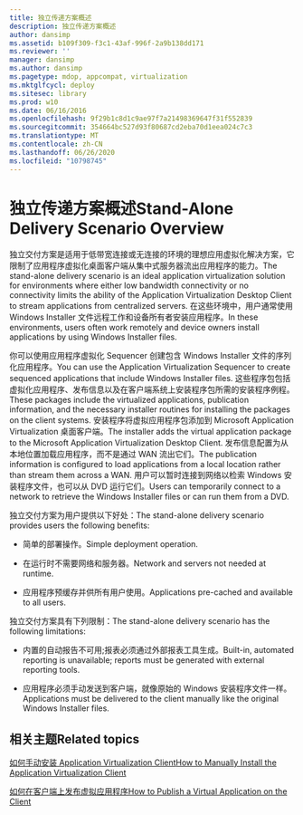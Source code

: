 ```yaml
---
title: 独立传递方案概述
description: 独立传递方案概述
author: dansimp
ms.assetid: b109f309-f3c1-43af-996f-2a9b138dd171
ms.reviewer: ''
manager: dansimp
ms.author: dansimp
ms.pagetype: mdop, appcompat, virtualization
ms.mktglfcycl: deploy
ms.sitesec: library
ms.prod: w10
ms.date: 06/16/2016
ms.openlocfilehash: 9f29b1c8d1c9ae97f7a21498369647f31f552839
ms.sourcegitcommit: 354664bc527d93f80687cd2eba70d1eea024c7c3
ms.translationtype: MT
ms.contentlocale: zh-CN
ms.lasthandoff: 06/26/2020
ms.locfileid: "10798745"
---
```

# <span data-ttu-id="7fd5f-103">独立传递方案概述</span><span class="sxs-lookup"><span data-stu-id="7fd5f-103">Stand-Alone Delivery Scenario Overview</span></span>


<span data-ttu-id="7fd5f-104">独立交付方案是适用于低带宽连接或无连接的环境的理想应用虚拟化解决方案，它限制了应用程序虚拟化桌面客户端从集中式服务器流出应用程序的能力。</span><span class="sxs-lookup"><span data-stu-id="7fd5f-104">The stand-alone delivery scenario is an ideal application virtualization solution for environments where either low bandwidth connectivity or no connectivity limits the ability of the Application Virtualization Desktop Client to stream applications from centralized servers.</span></span> <span data-ttu-id="7fd5f-105">在这些环境中，用户通常使用 Windows Installer 文件远程工作和设备所有者安装应用程序。</span><span class="sxs-lookup"><span data-stu-id="7fd5f-105">In these environments, users often work remotely and device owners install applications by using Windows Installer files.</span></span>

<span data-ttu-id="7fd5f-106">你可以使用应用程序虚拟化 Sequencer 创建包含 Windows Installer 文件的序列化应用程序。</span><span class="sxs-lookup"><span data-stu-id="7fd5f-106">You can use the Application Virtualization Sequencer to create sequenced applications that include Windows Installer files.</span></span> <span data-ttu-id="7fd5f-107">这些程序包包括虚拟化应用程序、发布信息以及在客户端系统上安装程序包所需的安装程序例程。</span><span class="sxs-lookup"><span data-stu-id="7fd5f-107">These packages include the virtualized applications, publication information, and the necessary installer routines for installing the packages on the client systems.</span></span> <span data-ttu-id="7fd5f-108">安装程序将虚拟应用程序包添加到 Microsoft Application Virtualization 桌面客户端。</span><span class="sxs-lookup"><span data-stu-id="7fd5f-108">The installer adds the virtual application package to the Microsoft Application Virtualization Desktop Client.</span></span> <span data-ttu-id="7fd5f-109">发布信息配置为从本地位置加载应用程序，而不是通过 WAN 流出它们。</span><span class="sxs-lookup"><span data-stu-id="7fd5f-109">The publication information is configured to load applications from a local location rather than stream them across a WAN.</span></span> <span data-ttu-id="7fd5f-110">用户可以暂时连接到网络以检索 Windows 安装程序文件，也可以从 DVD 运行它们。</span><span class="sxs-lookup"><span data-stu-id="7fd5f-110">Users can temporarily connect to a network to retrieve the Windows Installer files or can run them from a DVD.</span></span>

<span data-ttu-id="7fd5f-111">独立交付方案为用户提供以下好处：</span><span class="sxs-lookup"><span data-stu-id="7fd5f-111">The stand-alone delivery scenario provides users the following benefits:</span></span>

-   <span data-ttu-id="7fd5f-112">简单的部署操作。</span><span class="sxs-lookup"><span data-stu-id="7fd5f-112">Simple deployment operation.</span></span>

-   <span data-ttu-id="7fd5f-113">在运行时不需要网络和服务器。</span><span class="sxs-lookup"><span data-stu-id="7fd5f-113">Network and servers not needed at runtime.</span></span>

-   <span data-ttu-id="7fd5f-114">应用程序预缓存并供所有用户使用。</span><span class="sxs-lookup"><span data-stu-id="7fd5f-114">Applications pre-cached and available to all users.</span></span>

<span data-ttu-id="7fd5f-115">独立交付方案具有下列限制：</span><span class="sxs-lookup"><span data-stu-id="7fd5f-115">The stand-alone delivery scenario has the following limitations:</span></span>

-   <span data-ttu-id="7fd5f-116">内置的自动报告不可用;报表必须通过外部报表工具生成。</span><span class="sxs-lookup"><span data-stu-id="7fd5f-116">Built-in, automated reporting is unavailable; reports must be generated with external reporting tools.</span></span>

-   <span data-ttu-id="7fd5f-117">应用程序必须手动发送到客户端，就像原始的 Windows 安装程序文件一样。</span><span class="sxs-lookup"><span data-stu-id="7fd5f-117">Applications must be delivered to the client manually like the original Windows Installer files.</span></span>

## <span data-ttu-id="7fd5f-118">相关主题</span><span class="sxs-lookup"><span data-stu-id="7fd5f-118">Related topics</span></span>


[<span data-ttu-id="7fd5f-119">如何手动安装 Application Virtualization Client</span><span class="sxs-lookup"><span data-stu-id="7fd5f-119">How to Manually Install the Application Virtualization Client</span></span>](how-to-manually-install-the-application-virtualization-client.md)

[<span data-ttu-id="7fd5f-120">如何在客户端上发布虚拟应用程序</span><span class="sxs-lookup"><span data-stu-id="7fd5f-120">How to Publish a Virtual Application on the Client</span></span>](how-to-publish-a-virtual-application-on-the-client.md)

 

 





